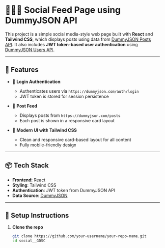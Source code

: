 # 🧑‍🤝‍🧑 Social Feed Page using DummyJSON API

This project is a simple social media-style web page built with **React** and **Tailwind CSS**, which displays posts using data from [DummyJSON Posts API](https://dummyjson.com/posts). It also includes **JWT token-based user authentication** using [DummyJSON Users API](https://dummyjson.com/users).

---

## 🚀 Features

- 🔐 **Login Authentication**
  - Authenticates users via `https://dummyjson.com/auth/login`
  - JWT token is stored for session persistence

- 📰 **Post Feed**
  - Displays posts from `https://dummyjson.com/posts`
  - Each post is shown in a responsive card layout

- 💅 **Modern UI with Tailwind CSS**
  - Clean and responsive card-based layout for all content
  - Fully mobile-friendly design

---

## 📦 Tech Stack

- **Frontend**: React
- **Styling**: Tailwind CSS
- **Authentication**: JWT token from DummyJSON API
- **Data Source**: [DummyJSON](https://dummyjson.com)

---

## 🔧 Setup Instructions

1. **Clone the repo**
   ```bash
   git clone https://github.com/your-username/your-repo-name.git
   cd social__GDSC

